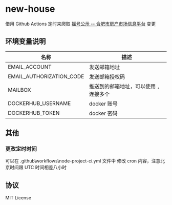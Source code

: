 # new-house

借用 Github Actions 定时来爬取 [摇号公示 -- 合肥市房产市场信息平台](https://www.hfzfzlw.com/spf/Scheme/) 变更

## 环境变量说明

| 名称                     | 描述                                    |
| ------------------------ | --------------------------------------- |
| EMAIL_ACCOUNT            | 发送邮箱地址                            |
| EMAIL_AUTHORIZATION_CODE | 发送邮箱授权码                          |
| MAILBOX                  | 推送到的邮箱地址，可以使用 `,` 连接多个 |
| DOCKERHUB_USERNAME       | docker 账号                             |
| DOCKERHUB_TOKEN          | docker 密码                             |

## 其他

### 更改定时时间

可以在 .github\workflows\node-project-ci.yml 文件中 修改 cron 内容，注意北京时间跟 UTC 时间相差八小时

## 协议

MIT License
